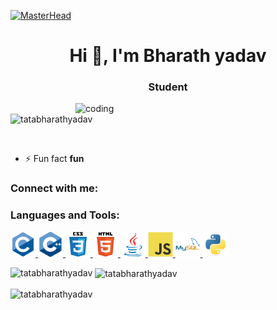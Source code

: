 
[![MasterHead](https://i.pinimg.com/originals/88/e5/a4/88e5a4a52f0d7725c5e56364422b79fc.gif)](https://Bharath.io)
  
<h1 align="center">Hi 👋, I'm Bharath yadav</h1>
<h3 align="center">Student</h3>
<img align="right" alt="coding" width="400" src="https://stemettes.org/zine/wp-content/uploads/sites/3/2021/09/giphy-13-1.gif">
<p align="left"> <img src="https://komarev.com/ghpvc/?username=tatabharathyadav&label=Profile%20views&color=0e75b6&style=flat" alt="tatabharathyadav" /> </p>

<p align="left"> <a href="https://twitter.com/" target="blank"><img src="https://img.shields.io/twitter/follow/?logo=twitter&style=for-the-badge" alt="" /></a> </p>

- ⚡ Fun fact **fun**

<h3 align="left">Connect with me:</h3>
<p align="left">
</p>

<h3 align="left">Languages and Tools:</h3>
<p align="left"> <a href="https://www.cprogramming.com/" target="_blank" rel="noreferrer"> <img src="https://raw.githubusercontent.com/devicons/devicon/master/icons/c/c-original.svg" alt="c" width="40" height="40"/> </a> <a href="https://www.w3schools.com/cpp/" target="_blank" rel="noreferrer"> <img src="https://raw.githubusercontent.com/devicons/devicon/master/icons/cplusplus/cplusplus-original.svg" alt="cplusplus" width="40" height="40"/> </a> <a href="https://www.w3schools.com/css/" target="_blank" rel="noreferrer"> <img src="https://raw.githubusercontent.com/devicons/devicon/master/icons/css3/css3-original-wordmark.svg" alt="css3" width="40" height="40"/> </a> <a href="https://www.w3.org/html/" target="_blank" rel="noreferrer"> <img src="https://raw.githubusercontent.com/devicons/devicon/master/icons/html5/html5-original-wordmark.svg" alt="html5" width="40" height="40"/> </a> <a href="https://www.java.com" target="_blank" rel="noreferrer"> <img src="https://raw.githubusercontent.com/devicons/devicon/master/icons/java/java-original.svg" alt="java" width="40" height="40"/> </a> <a href="https://developer.mozilla.org/en-US/docs/Web/JavaScript" target="_blank" rel="noreferrer"> <img src="https://raw.githubusercontent.com/devicons/devicon/master/icons/javascript/javascript-original.svg" alt="javascript" width="40" height="40"/> </a> <a href="https://www.mysql.com/" target="_blank" rel="noreferrer"> <img src="https://raw.githubusercontent.com/devicons/devicon/master/icons/mysql/mysql-original-wordmark.svg" alt="mysql" width="40" height="40"/> </a> <a href="https://www.python.org" target="_blank" rel="noreferrer"> <img src="https://raw.githubusercontent.com/devicons/devicon/master/icons/python/python-original.svg" alt="python" width="40" height="40"/> </a> </p>

<p><img align="left" src="https://github-readme-stats.vercel.app/api/top-langs?username=tatabharathyadav&show_icons=true&locale=en&layout=compact" alt="tatabharathyadav" /></p>

<p>&nbsp;<img align="center" src="https://github-readme-stats.vercel.app/api?username=tatabharathyadav&show_icons=true&locale=en" alt="tatabharathyadav" /></p>

<p><img align="center" src="https://github-readme-streak-stats.herokuapp.com/?user=tatabharathyadav&" alt="tatabharathyadav" /></p>
